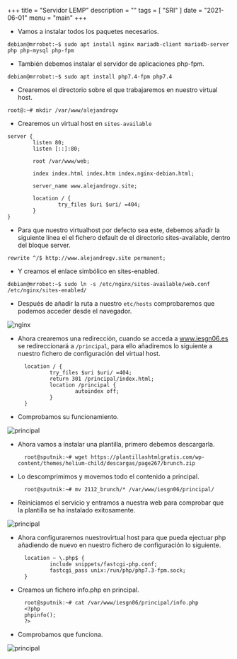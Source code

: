 +++
title = "Servidor LEMP"
description = ""
tags = [
    "SRI"
]
date = "2021-06-01"
menu = "main"
+++

* Vamos a instalar todos los paquetes necesarios.

~~~
debian@mrrobot:~$ sudo apt install nginx mariadb-client mariadb-server php php-mysql php-fpm
~~~

* También debemos instalar el servidor de aplicaciones php-fpm.

~~~
debian@mrrobot:~$ sudo apt install php7.4-fpm php7.4
~~~

* Crearemos el directorio sobre el que trabajaremos en nuestro virtual host.

~~~
root@:~# mkdir /var/www/alejandrogv
~~~

* Crearemos un virtual host en `sites-available`

~~~
server {
        listen 80;
        listen [::]:80;

        root /var/www/web;

        index index.html index.htm index.nginx-debian.html;

        server_name www.alejandrogv.site;

        location / {
                try_files $uri $uri/ =404;
        }
}
~~~

* Para que nuestro virtualhost por defecto sea este, debemos añadir la siguiente línea el el fichero default de el directorio sites-available, dentro del bloque server.

~~~
rewrite ^/$ http://www.alejandrogv.site permanent;
~~~

* Y creamos el enlace simbólico en sites-enabled.

~~~
debian@mrrobot:~$ sudo ln -s /etc/nginx/sites-available/web.conf /etc/nginx/sites-enabled/
~~~

* Después de añadir la ruta a nuestro `etc/hosts` comprobaremos que podemos acceder desde el navegador.

![nginx](/lemp/1.png)

* Ahora crearemos una redirección, cuando se acceda a www.iesgn06.es se redireccionará a `/principal`, para ello añadiremos lo siguiente a nuestro fichero de configuración del virtual host.

        location / {
                try_files $uri $uri/ =404;
                return 301 /principal/index.html;
                location /principal {
                        autoindex off;
                }
        }

* Comprobamos su funcionamiento.

![principal](/lemp/2.png)

* Ahora vamos a instalar una plantilla, primero debemos descargarla.

        root@sputnik:~# wget https://plantillashtmlgratis.com/wp-content/themes/helium-child/descargas/page267/brunch.zip

* Lo descomprimimos y movemos todo el contenido a principal.

        root@sputnik:~# mv 2112_brunch/* /var/www/iesgn06/principal/

* Reiniciamos el servicio y entramos a nuestra web para comprobar que la plantilla se ha instalado exitosamente.

![principal](/lemp/3.png)

* Ahora configuraremos nuestrovirtual host para que pueda ejectuar php añadiendo de nuevo en nuestro fichero de configuración lo siguiente.

        location ~ \.php$ {
                include snippets/fastcgi-php.conf;
                fastcgi_pass unix:/run/php/php7.3-fpm.sock;
        }

* Creamos un fichero info.php en principal.

        root@sputnik:~# cat /var/www/iesgn06/principal/info.php
        <?php
        phpinfo();
        ?>

* Comprobamos que funciona.

![principal](/lemp/4.png)